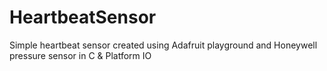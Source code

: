 # HeartbeatSensor
Simple heartbeat sensor created using Adafruit playground and Honeywell pressure sensor in C &amp; Platform IO
